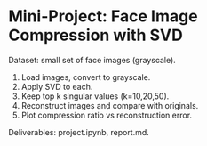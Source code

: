 # Mini-Project: Face Image Compression with SVD

Dataset: small set of face images (grayscale).
1. Load images, convert to grayscale.
2. Apply SVD to each.
3. Keep top k singular values (k=10,20,50).
4. Reconstruct images and compare with originals.
5. Plot compression ratio vs reconstruction error.

Deliverables: project.ipynb, report.md.